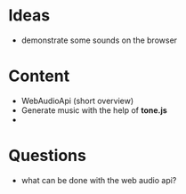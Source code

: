 # Ideas

- demonstrate some sounds on the browser

# Content

- WebAudioApi (short overview)
- Generate music with the help of **tone.js**
- 


# Questions

- what can be done with the web audio api?